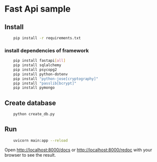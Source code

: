 # Fast Api sample

## Install

```bash
    pip install -r requirements.txt
```

### install dependencies of framework

```bash
    pip install fastapi[all]
    pip install sqlalchemy
    pip install psycopg2
    pip install python-dotenv
    pip install "python-jose[cryptography]"
    pip install "passlib[bcrypt]"
    pip install pymongo
```

## Create database

```bash
    python create_db.py
```

## Run

```bash 
    uvicorn main:app --reload
```

Open [http://localhost:8000/docs](http://localhost:8000/docs) or [http://localhost:8000/redoc](http://localhost:8000/redocs) with your browser to see the result.